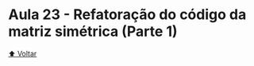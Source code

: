 # Aula 23 - Refatoração do código da matriz simétrica (Parte 1)

[:arrow_up: Voltar](https://github.com/Geofisicando/C-orientado-a-testes#%C3%ADndice)
